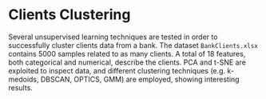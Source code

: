 # Clients Clustering

Several unsupervised learning techniques are tested in order to successfully cluster clients data from a bank. The dataset `BankClients.xlsx` contains $5000$ samples related to as many clients. A total of $18$ features, both categorical and numerical, describe the clients. PCA and t-SNE are exploited to inspect data, and different clustering techniques (e.g. k-medoids, DBSCAN, OPTICS, GMM) are employed, showing interesting results. 